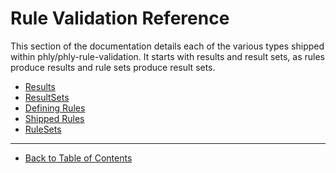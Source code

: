 # Rule Validation Reference

This section of the documentation details each of the various types shipped within phly/phly-rule-validation.
It starts with results and result sets, as rules produce results and rule sets produce result sets.

- [Results](./result.md)
- [ResultSets](./result-set.md)
- [Defining Rules](./rule.md)
- [Shipped Rules](./shipped-rules.md)
- [RuleSets](./rule-set.md)

-----

- [Back to Table of Contents](../README.md)
